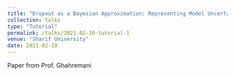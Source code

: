 ```yaml
---
title: "Dropout as a Bayesian Approximation: Representing Model Uncertainty in Deep Learning"
collection: talks
type: "Tutorial"
permalink: /talks/2021-02-10-tutorial-1
venue: "Sharif University"
date: 2021-02-10
---
```


Paper from Prof. Ghahremani